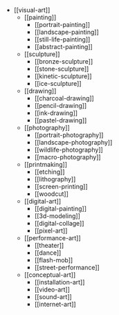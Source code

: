 - [[visual-art]]
  - [[painting]]
    - [[portrait-painting]]
    - [[landscape-painting]]
    - [[still-life-painting]]
    - [[abstract-painting]]
  - [[sculpture]]
    - [[bronze-sculpture]]
    - [[stone-sculpture]]
    - [[kinetic-sculpture]]
    - [[ice-sculpture]]
  - [[drawing]]
    - [[charcoal-drawing]]
    - [[pencil-drawing]]
    - [[ink-drawing]]
    - [[pastel-drawing]]
  - [[photography]]
    - [[portrait-photography]]
    - [[landscape-photography]]
    - [[wildlife-photography]]
    - [[macro-photography]]
  - [[printmaking]]
    - [[etching]]
    - [[lithography]]
    - [[screen-printing]]
    - [[woodcut]]
  - [[digital-art]]
    - [[digital-painting]]
    - [[3d-modeling]]
    - [[digital-collage]]
    - [[pixel-art]]
  - [[performance-art]]
    - [[theater]]
    - [[dance]]
    - [[flash-mob]]
    - [[street-performance]]
  - [[conceptual-art]]
    - [[installation-art]]
    - [[video-art]]
    - [[sound-art]]
    - [[internet-art]]
